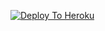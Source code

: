 

[![Deploy To Heroku](https://www.herokucdn.com/deploy/button.svg)](https://heroku.com/deploy?template=https://github.com/Igcifiifigci/Telegraph-Uploader/)
